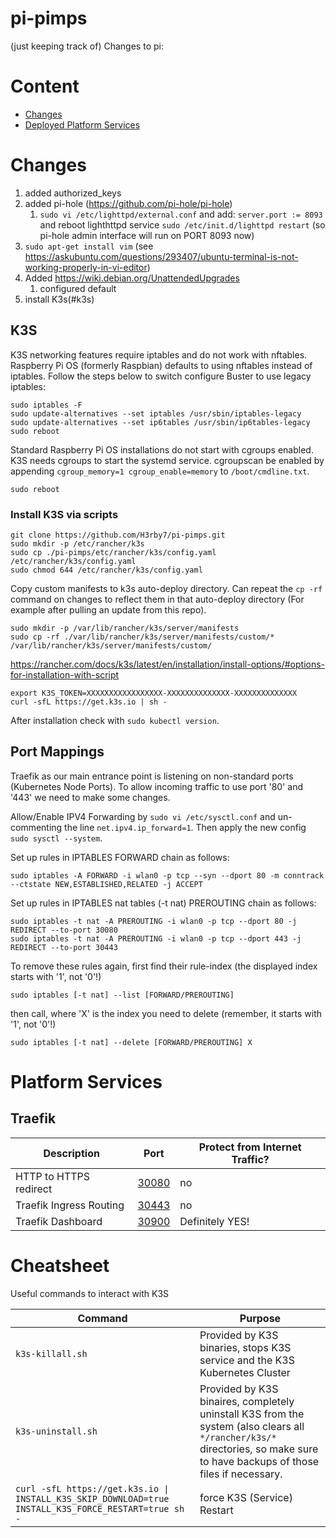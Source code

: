 # pi-pimps

(just keeping track of) Changes to pi:

# Content

* [Changes](#changes)
* [Deployed Platform Services](#platform-services)

# Changes

1. added authorized_keys
2. added pi-hole (https://github.com/pi-hole/pi-hole)
    1. `sudo vi /etc/lighttpd/external.conf` and add: `server.port := 8093` and reboot lighthttpd service `sudo /etc/init.d/lighttpd restart` (so pi-hole admin interface will run on PORT 8093 now)
4. `sudo apt-get install vim` (see https://askubuntu.com/questions/293407/ubuntu-terminal-is-not-working-properly-in-vi-editor)
5. Added https://wiki.debian.org/UnattendedUpgrades
    1. configured default
6. install K3s(#k3s)

## K3S 

K3S networking features require iptables and do not work with nftables. Raspberry Pi OS (formerly Raspbian) defaults to using nftables instead of iptables. Follow the steps below to switch configure Buster to use legacy iptables:

    sudo iptables -F
    sudo update-alternatives --set iptables /usr/sbin/iptables-legacy
    sudo update-alternatives --set ip6tables /usr/sbin/ip6tables-legacy
    sudo reboot

Standard Raspberry Pi OS installations do not start with cgroups enabled. K3S needs cgroups to start the systemd service. cgroupscan be enabled by appending
`cgroup_memory=1 cgroup_enable=memory` to `/boot/cmdline.txt`.

    sudo reboot

### Install K3S via scripts

    git clone https://github.com/H3rby7/pi-pimps.git
    sudo mkdir -p /etc/rancher/k3s
    sudo cp ./pi-pimps/etc/rancher/k3s/config.yaml /etc/rancher/k3s/config.yaml
    sudo chmod 644 /etc/rancher/k3s/config.yaml
    
Copy custom manifests to k3s auto-deploy directory. Can repeat the `cp -rf` command on changes to reflect them in that auto-deploy directory (For example after pulling an update from this repo).

    sudo mkdir -p /var/lib/rancher/k3s/server/manifests
    sudo cp -rf ./var/lib/rancher/k3s/server/manifests/custom/* /var/lib/rancher/k3s/server/manifests/custom/

https://rancher.com/docs/k3s/latest/en/installation/install-options/#options-for-installation-with-script

    export K3S_TOKEN=XXXXXXXXXXXXXXXXX-XXXXXXXXXXXXXX-XXXXXXXXXXXXXX
    curl -sfL https://get.k3s.io | sh -

After installation check with `sudo kubectl version`.

## Port Mappings

Traefik as our main entrance point is listening on non-standard ports (Kubernetes Node Ports). 
To allow incoming traffic to use port '80' and '443' we need to make some changes.

Allow/Enable IPV4 Forwarding by `sudo vi /etc/sysctl.conf` and un-commenting the line `net.ipv4.ip_forward=1`.
Then apply the new config `sudo sysctl --system`.

Set up rules in IPTABLES FORWARD chain as follows:

    sudo iptables -A FORWARD -i wlan0 -p tcp --syn --dport 80 -m conntrack --ctstate NEW,ESTABLISHED,RELATED -j ACCEPT

Set up rules in IPTABLES nat tables (-t nat) PREROUTING chain as follows:

    sudo iptables -t nat -A PREROUTING -i wlan0 -p tcp --dport 80 -j REDIRECT --to-port 30080
    sudo iptables -t nat -A PREROUTING -i wlan0 -p tcp --dport 443 -j REDIRECT --to-port 30443
    
To remove these rules again, first find their rule-index (the displayed index starts with '1', not '0'!)

    sudo iptables [-t nat] --list [FORWARD/PREROUTING]
    
then call, where 'X' is the index you need to delete (remember, it starts with '1', not '0'!)

    sudo iptables [-t nat] --delete [FORWARD/PREROUTING] X

# Platform Services

## Traefik

Description | Port | Protect from Internet Traffic?
--- | --- | ---
HTTP to HTTPS redirect | [30080](http://raspberrypi:30080) | no
Traefik Ingress Routing | [30443](http://raspberrypi:30443) | no
Traefik Dashboard | [30900](http://raspberrypi:30900) | Definitely YES!

# Cheatsheet

Useful commands to interact with K3S

Command | Purpose
--- | ---
`k3s-killall.sh` | Provided by K3S binaries, stops K3S service and the K3S Kubernetes Cluster
`k3s-uninstall.sh` | Provided by K3S binaires, completely uninstall K3S from the system (also clears all `*/rancher/k3s/*` directories, so make sure to have backups of those files if necessary.
`curl -sfL https://get.k3s.io \| INSTALL_K3S_SKIP_DOWNLOAD=true INSTALL_K3S_FORCE_RESTART=true sh -` | force K3S (Service) Restart
